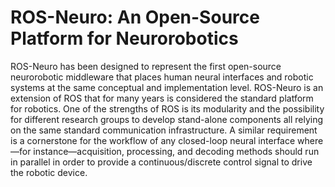 # ROS-Neuro: An Open-Source Platform for Neurorobotics

ROS-Neuro has been designed to represent the first open-source neurorobotic middleware that places human neural interfaces and robotic systems at the same conceptual and implementation level. ROS-Neuro is an extension of ROS that for many years is considered the standard platform for robotics. One of the strengths of ROS is its modularity and the possibility for different research groups to develop stand-alone components all relying on the same standard communication infrastructure. A similar requirement is a cornerstone for the workflow of any closed-loop neural interface where—for instance—acquisition, processing, and decoding methods should run in parallel in order to provide a continuous/discrete control signal to drive the robotic device. 
